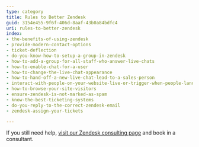 ```yaml
---
type: category
title: Rules to Better Zendesk
guid: 3154e455-9f6f-406d-8aaf-43b0a84bdfc4
uri: rules-to-better-zendesk
index:
- the-benefits-of-using-zendesk
- provide-modern-contact-options
- ticket-deflection
- do-you-know-how-to-setup-a-group-in-zendesk
- how-to-add-a-group-for-all-staff-who-answer-live-chats
- how-to-enable-chat-for-a-user
- how-to-change-the-live-chat-appearance
- how-to-hand-off-a-new-live-chat-lead-to-a-sales-person
- interact-with-people-on-your-website-live-or-trigger-when-people-land-on-certain-pages
- how-to-browse-your-site-visitors
- ensure-zendesk-is-not-marked-as-spam
- know-the-best-ticketing-systems
- do-you-reply-to-the-correct-zendesk-email
- zendesk-assign-your-tickets

---
```

If you still need help, [visit our Zendesk consulting page](https&#58;//www.ssw.com.au/ssw/Consulting/Zendesk.aspx) and book in a consultant.


